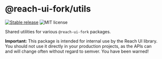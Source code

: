 # @reach-ui-fork/utils

[![Stable release](https://img.shields.io/npm/v/@reach-ui-fork/utils.svg)](https://npm.im/@reach-ui-fork/utils) ![MIT license](https://badgen.now.sh/badge/license/MIT)

Shared utilities for various `@reach-ui-fork` packages.

**Important:** This package is intended for internal use by the Reach UI library. You should not use it directly in your production projects, as the APIs can and will change often without regard to semver. You have been warned!
